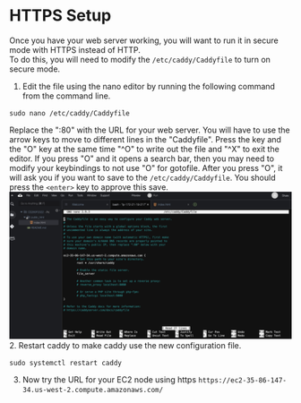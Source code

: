 # HTTPS Setup

Once you have your web server working, you will want to run it in secure mode with HTTPS instead of HTTP.  
To do this, you will need to modify the ```/etc/caddy/Caddyfile``` to turn on secure mode.
1. Edit the file using the nano editor by running the following command from the command line.
```
sudo nano /etc/caddy/Caddyfile
```
Replace the ":80" with the URL for your web server.
You will have to use the arrow keys to move to different lines in the "Caddyfile".
Press the <Control> key and the "O" key at the same time "^O" to write out the file and "^X" to exit the editor.  If you press "<control>O" and it opens a search bar, then you may need to modify your keybindings to not use "<control>O" for gotofile.  After you press "<control>O", it will ask you if you want to save to the ```/etc/caddy/Caddyfile```.  You should press the ```<enter>``` key to approve this save.
<img src="images/caddyhttps.png" width=1000>
2. Restart caddy to make caddy use the new configuration file.
```
sudo systemctl restart caddy
```

3. Now try the URL for your EC2 node using https ```https://ec2-35-86-147-34.us-west-2.compute.amazonaws.com/```

